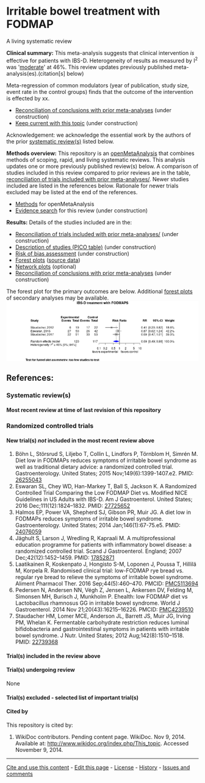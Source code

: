 Irritable bowel treatment with FODMAP
============================================
A living systematic review

**Clinical summary:** This meta-analysis suggests that clinical intervention *is* effective for patients with IBS-D. Heterogeneity of results as measured by I<sup>2</sup> was '[moderate](http://handbook-5-1.cochrane.org/chapter_9/9_5_2_identifying_and_measuring_heterogeneity.htm)' at 46%. This review updates previously published meta-analysis(es).(citation[s] below)

Meta-regression of common modulators (year of publication, study size, event rate in the control groups) finds that the outcome of the intervention is effected by xx.
* [Reconciliation of conclusions with prior meta-analyses](files/reconciliation-tables/Reconciliation%20of%20conclusions.pdf) (under construction)
* [Keep current with this topic](files/searching/Keep-up.md) (under construction)

Acknowledgement: we acknowledge the essential work by the authors of the prior [systematic review(s)](#systematic-reviews) listed below.

**Methods overview:** This repository is an [openMetaAnalysis](https://openmetaanalysis.github.io/) that combines methods of scoping, rapid, and living systematic reviews.  This analysis updates one or more previously published review(s) below. A comparison of studies included in this review compared to prior reviews are in the table, [reconciliation of trials included with prior meta-analyses/](files/reconciliation-tables/Reconciliation%20of%20studies.pdf). Newer studies included are listed in the references below. Rationale for newer trials excluded may be listed at the end of the references. 
* [Methods](http://openmetaanalysis.github.io/methods.html) for openMetaAnalysis
* [Evidence search](files/searching/evidence-search.md) for this review (under construction)

**Results:** Details of the studies included are in the:
* [Reconciliation of trials included with prior meta-analyses/](files/reconciliation-tables/Reconciliation%20of%20studies.pdf) (under construction)
* [Description of studies (PICO table)](files/study-details/table-pico.pdf) (under construction)
* [Risk of bias assessment](files/study-details/table-bias.pdf) (under construction)
* [Forest plots](../master/files/forest-plots) ([source data](files/data))
* [Network plots](../master/files/network) (optional)
* [Reconciliation of conclusions with prior meta-analyses](files/reconciliation-tables/Reconciliation%20of%20conclusions.pdf) (under construction)

The forest plot for the primary outcomes are below. Additional [forest plots](files/forest-plots) of secondary analyses may be available. 
![Principle results](files/forest-plots/Outcome-Primary.png)

<!--
The meta-regression for the primary outcomes are below. Additional [meta-regressions](files/metaregression) of secondary analyses may be available. 
![Principle results for benefit](files/metaregression/Outcome-Primary.png "Principle results for benefit]")

The GRADE Profile is below. ![GRADE Profile](files/GRADE-profiles/Summary-of-findings-table.png "GRADE Profile")
-->

References:
----------------------------------

### Systematic review(s)
#### Most recent review at time of last revision of this repository

### Randomized controlled trials
#### New trial(s) *not* included in the most recent review above
1. Böhn L, Störsrud S, Liljebo T, Collin L, Lindfors P, Törnblom H, Simrén M. Diet low in FODMAPs reduces symptoms of irritable bowel syndrome as well as  traditional dietary advice: a randomized controlled trial. Gastroenterology. United States; 2015 Nov;149(6):1399-1407.e2. PMID: [26255043](http://pubmed.gov/26255043)
2. Eswaran SL, Chey WD, Han-Markey T, Ball S, Jackson K. A Randomized Controlled Trial Comparing the Low FODMAP Diet vs. Modified NICE  Guidelines in US Adults with IBS-D. Am J Gastroenterol. United States; 2016 Dec;111(12):1824–1832. PMID: [27725652](http://pubmed.gov/27725652)
3. Halmos EP, Power VA, Shepherd SJ, Gibson PR, Muir JG. A diet low in FODMAPs reduces symptoms of irritable bowel syndrome. Gastroenterology. United States; 2014 Jan;146(1):67-75.e5. PMID: [24076059](http://pubmed.gov/24076059)
4. Jäghult S, Larson J, Wredling R, Kapraali M. A multiprofessional education programme for patients with inflammatory bowel  disease: a randomized controlled trial. Scand J Gastroenterol. England; 2007 Dec;42(12):1452–1459. PMID: [17852871](http://pubmed.gov/17852871)
5. Laatikainen R, Koskenpato J, Hongisto S-M, Loponen J, Poussa T, Hillilä M, Korpela R. Randomised clinical trial: low-FODMAP rye bread vs. regular rye bread to relieve the  symptoms of irritable bowel syndrome. Aliment Pharmacol Ther. 2016 Sep;44(5):460–470. PMCID: [PMC5113694](http://pubmed.gov/PMC5113694)
6. Pedersen N, Andersen NN, Végh Z, Jensen L, Ankersen DV, Felding M, Simonsen MH, Burisch J, Munkholm P. Ehealth: low FODMAP diet vs Lactobacillus rhamnosus GG in irritable bowel syndrome. World J Gastroenterol. 2014 Nov 21;20(43):16215–16226. PMCID: [PMC4239510](http://pubmed.gov/PMC4239510)
7. Staudacher HM, Lomer MCE, Anderson JL, Barrett JS, Muir JG, Irving PM, Whelan K. Fermentable carbohydrate restriction reduces luminal bifidobacteria and  gastrointestinal symptoms in patients with irritable bowel syndrome. J Nutr. United States; 2012 Aug;142(8):1510–1518. PMID: [22739368](http://pubmed.gov/22739368)

#### Trial(s) included in the review above

#### Trial(s) undergoing review
None

#### Trial(s) excluded - selected list of important trial(s)

#### Cited by
This repository is cited by:

1. WikiDoc contributors. Pending content page. WikiDoc. Nov 9, 2014. Available at: http://www.wikidoc.org/index.php/This_topic. Accessed November 9, 2014. 

-------------------------------
[Cite and use this content](https://github.com/openMetaAnalysis/openMetaAnalysis.github.io/blob/master/reusing.MD)  - [Edit this page](../../edit/master/README.md) - [License](files/LICENSE.md) - [History](../../commits/master/README.md)  - 
[Issues and comments](../../issues?q=is%3Aboth+is%3Aissue)

